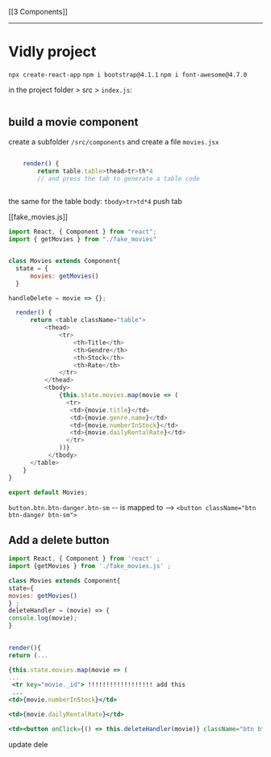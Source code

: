 [[3 Components]]


---
# Vidly project

`npx create-react-app`
`npm i bootstrap@4.1.1`
`npm i font-awesome@4.7.0`

in the project folder > src > `index.js`:
```javascript


```

## build a movie component
create a subfolder `/src/components` and create a file `movies.jsx`

```javascript

    render() {
        return table.table>thead>tr>th*4 
        // and press the tab to generate a table code
	        
```
the same for the  table body: `tbody>tr>td*4` push tab

[[fake_movies.js]]
```javascript
import React, { Component } from "react";
import { getMovies } from "./fake_movies"


class Movies extends Component{
  state = {
      movies: getMovies()
  }

handleDelete = movie => {};

  render() {
      return <table className="table">
          <thead>
              <tr>
                  <th>Title</th>
                  <th>Gendre</th>
                  <th>Stock</th>
                  <th>Rate</th>
              </tr>
          </thead>
          <tbody>
              {this.state.movies.map(movie => (
                <tr>
                 <td>{movie.title}</td>
                 <td>{movie.genre.name}</td>
                 <td>{movie.numberInStock}</td>
                 <td>{movie.dailyRentalRate}</td>                 
                </tr>    
              ))}
           </tbody>
      </table> 
    }
}

export default Movies;
```

`button.btn.btn-danger.btn-sm` -- is mapped to --> `<button className="btn btn-danger btn-sm">`


## Add a delete button
```jsx
import React, { Component } from 'react' ;
import {getMovies } from './fake_movies.js' ;

class Movies extends Component{
state={
movies: getMovies()
} ;
deleteHandler = (movie) => {
console.log(movie);
}
  

render(){
return (...

{this.state.movies.map(movie => (
...
 <tr key="movie._id"> !!!!!!!!!!!!!!!!!! add this
 ...
<td>{movie.numberInStock}</td>

<td>{movie.dailyRentalRate}</td>

<td><button onClick={() => this.deleteHandler(movie)} className="btn btn-danger btn-sm">Delete</button></td>
```

update dele
```jsx
```







